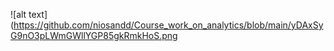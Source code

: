 ![alt text](https://github.com/niosandd/Course_work_on_analytics/blob/main/yDAxSyG9nO3pLWmGWllYGP85gkRmkHoS.png
